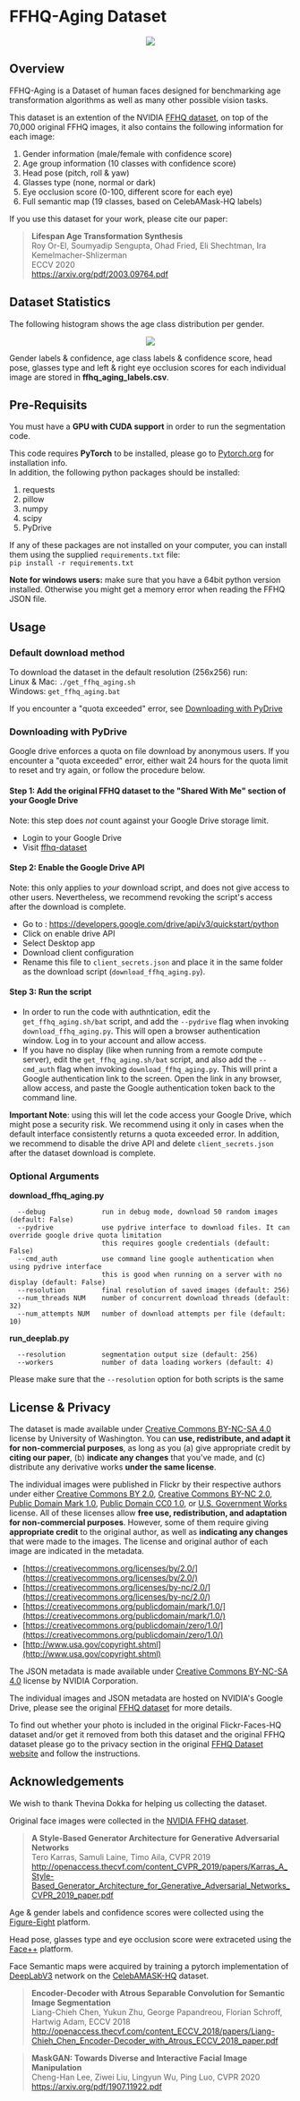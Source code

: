 # FFHQ-Aging Dataset
<div align="center"><img src=./images/dataset_samples_github.png></div>

## Overview
FFHQ-Aging is a Dataset of human faces designed for benchmarking age transformation algorithms as well as many other possible vision tasks.

This dataset is an extention of the NVIDIA [FFHQ dataset](https://github.com/NVlabs/ffhq-dataset), on top of the 70,000 original FFHQ images, it also contains the following information for each image:
1. Gender information (male/female with confidence score)
2. Age group information (10 classes with confidence score)
3. Head pose (pitch, roll & yaw)
4. Glasses type (none, normal or dark)
5. Eye occlusion score (0-100, different score for each eye)
6. Full semantic map (19 classes, based on CelebAMask-HQ labels)

If you use this dataset for your work, please cite our paper:
> **Lifespan Age Transformation Synthesis**<br>
> Roy Or-El, Soumyadip Sengupta, Ohad Fried, Eli Shechtman, Ira Kemelmacher-Shlizerman<br>
> ECCV 2020<br>
> https://arxiv.org/pdf/2003.09764.pdf

## Dataset Statistics
The following histogram shows the age class distribution per gender.

<div align="center"><img src=./images/age_distribution.png></div>

Gender labels & confidence, age class labels & confidence score, head pose, glasses type and left & right eye occlusion scores for each individual image are stored in **ffhq_aging_labels.csv**.

## Pre-Requisits
You must have a **GPU with CUDA support** in order to run the segmentation code.

This code requires **PyTorch** to be installed, please go to [Pytorch.org](https://pytorch.org/) for installation info.<br>
In addition, the following python packages should be installed:
1. requests
2. pillow
3. numpy
4. scipy
5. PyDrive

If any of these packages are not installed on your computer, you can install them using the supplied `requirements.txt` file:<br>
```pip install -r requirements.txt```

**Note for windows users:** make sure that you have a 64bit python version installed. Otherwise you might get a memory error when reading the FFHQ JSON file.

## Usage

### Default download method
To download the dataset in the default resolution (256x256) run:<br>
Linux & Mac: ```./get_ffhq_aging.sh```<br>
Windows: ```get_ffhq_aging.bat```<br>

If you encounter a "quota exceeded" error, see [Downloading with PyDrive](#downloading-with-pydrive)

### Downloading with PyDrive
Google drive enforces a quota on file download by anonymous users.
If you encounter a "quota exceeded" error, either wait 24 hours for the quota limit to reset and try again, or follow the procedure below.

#### Step 1: Add the original FFHQ dataset to the "Shared With Me" section of your Google Drive
Note: this step does *not* count against your Google Drive storage limit.

* Login to your Google Drive
* Visit [ffhq-dataset](https://drive.google.com/drive/folders/1u2xu7bSrWxrbUxk-dT-UvEJq8IjdmNTP)

#### Step 2: Enable the Google Drive API
Note: this only applies to *your* download script, and does not give access to other users.
Nevertheless, we recommend revoking the script's access after the download is complete.

* Go to : https://developers.google.com/drive/api/v3/quickstart/python
* Click on enable drive API
* Select Desktop app
* Download client configuration
* Rename this file to `client_secrets.json` and place it in the same folder as the download script (`download_ffhq_aging.py`).

#### Step 3: Run the script
* In order to run the code with authntication, edit the `get_ffhq_aging.sh/bat` script, and add the `--pydrive` flag when invoking `download_ffhq_aging.py`. This will open a browser authentication window. Log in to your account and allow access.
* If you have no display (like when running from a remote compute server), edit the `get_ffhq_aging.sh/bat` script, and also add the `--cmd_auth` flag when invoking `download_ffhq_aging.py`. This will print a Google authentication link to the screen. Open the link in any browser, allow access, and paste the Google authentication token back to the command line.  

**Important Note**: using this will let the code access your Google Drive, which might pose a security risk.
We recommend using it only in cases when the default interface consistently returns a quota exceeded error.
In addition, we recommend to disable the drive API and delete `client_secrets.json` after the dataset download is complete.

### Optional Arguments
**download_ffhq_aging.py**<br>
```
  --debug              run in debug mode, download 50 random images (default: False)
  --pydrive            use pydrive interface to download files. It can override google drive quota limitation
                       this requires google credentials (default: False)
  --cmd_auth           use command line google authentication when using pydrive interface
                       this is good when running on a server with no display (default: False)
  --resolution         final resolution of saved images (default: 256)
  --num_threads NUM    number of concurrent download threads (default: 32)
  --num_attempts NUM   number of download attempts per file (default: 10)
```

**run_deeplab.py**<br>
```
  --resolution         segmentation output size (default: 256)
  --workers            number of data loading workers (default: 4)
 ```

 Please make sure that the `--resolution` option for both scripts is the same


## License & Privacy
The dataset is made available under [Creative Commons BY-NC-SA 4.0](https://creativecommons.org/licenses/by-nc-sa/4.0/) license by University of Washington. You can **use, redistribute, and adapt it for non-commercial purposes**, as long as you (a) give appropriate credit by **citing our paper**, (b) **indicate any changes** that you've made, and (c) distribute any derivative works **under the same license**.

The individual images were published in Flickr by their respective authors under either [Creative Commons BY 2.0](https://creativecommons.org/licenses/by/2.0/), [Creative Commons BY-NC 2.0](https://creativecommons.org/licenses/by-nc/2.0/), [Public Domain Mark 1.0](https://creativecommons.org/publicdomain/mark/1.0/), [Public Domain CC0 1.0](https://creativecommons.org/publicdomain/zero/1.0/), or [U.S. Government Works](http://www.usa.gov/copyright.shtml) license. All of these licenses allow **free use, redistribution, and adaptation for non-commercial purposes**. However, some of them require giving **appropriate credit** to the original author, as well as **indicating any changes** that were made to the images. The license and original author of each image are indicated in the metadata.

* [https://creativecommons.org/licenses/by/2.0/](https://creativecommons.org/licenses/by/2.0/)
* [https://creativecommons.org/licenses/by-nc/2.0/](https://creativecommons.org/licenses/by-nc/2.0/)
* [https://creativecommons.org/publicdomain/mark/1.0/](https://creativecommons.org/publicdomain/mark/1.0/)
* [https://creativecommons.org/publicdomain/zero/1.0/](https://creativecommons.org/publicdomain/zero/1.0/)
* [http://www.usa.gov/copyright.shtml](http://www.usa.gov/copyright.shtml)

The JSON metadata is made available under [Creative Commons BY-NC-SA 4.0](https://creativecommons.org/licenses/by-nc-sa/4.0/) license by NVIDIA Corporation.

The individual images and JSON metadata are hosted on NVIDIA's Google Drive, please see the original [FFHQ dataset](https://github.com/NVlabs/ffhq-dataset) for more details.

To find out whether your photo is included in the original Flickr-Faces-HQ dataset and/or get it removed from both this dataset and the original FFHQ dataset please go to the privacy section in the original [FFHQ Dataset website](https://github.com/NVlabs/ffhq-dataset) and follow the instructions.

## Acknowledgements
We wish to thank Thevina Dokka for helping us collecting the dataset.

Original face images were collected in the [NVIDIA FFHQ dataset](https://github.com/NVlabs/ffhq-dataset).
> **A Style-Based Generator Architecture for Generative Adversarial Networks**<br>
> Tero Karras, Samuli Laine, Timo Aila, CVPR 2019<br>
> http://openaccess.thecvf.com/content_CVPR_2019/papers/Karras_A_Style-Based_Generator_Architecture_for_Generative_Adversarial_Networks_CVPR_2019_paper.pdf

Age & gender labels and confidence scores were collected using the [Figure-Eight](https://www.figure-eight.com/) platform.

Head pose, glasses type and eye occlusion score were extraceted using the [Face++](https://www.faceplusplus.com/) platform.

Face Semantic maps were acquired by training a pytorch implementation of [DeepLabV3](https://github.com/chenxi116/DeepLabv3.pytorch) network on the [CelebAMASK-HQ](https://github.com/switchablenorms/CelebAMask-HQ) dataset.
> **Encoder-Decoder with Atrous Separable Convolution for Semantic Image Segmentation**<br>
> Liang-Chieh Chen, Yukun Zhu, George Papandreou, Florian Schroff, Hartwig Adam, ECCV 2018<br>
> http://openaccess.thecvf.com/content_ECCV_2018/papers/Liang-Chieh_Chen_Encoder-Decoder_with_Atrous_ECCV_2018_paper.pdf

> **MaskGAN: Towards Diverse and Interactive Facial Image Manipulation**<br>
> Cheng-Han Lee, Ziwei Liu, Lingyun Wu, Ping Luo, CVPR 2020<br>
> https://arxiv.org/pdf/1907.11922.pdf
